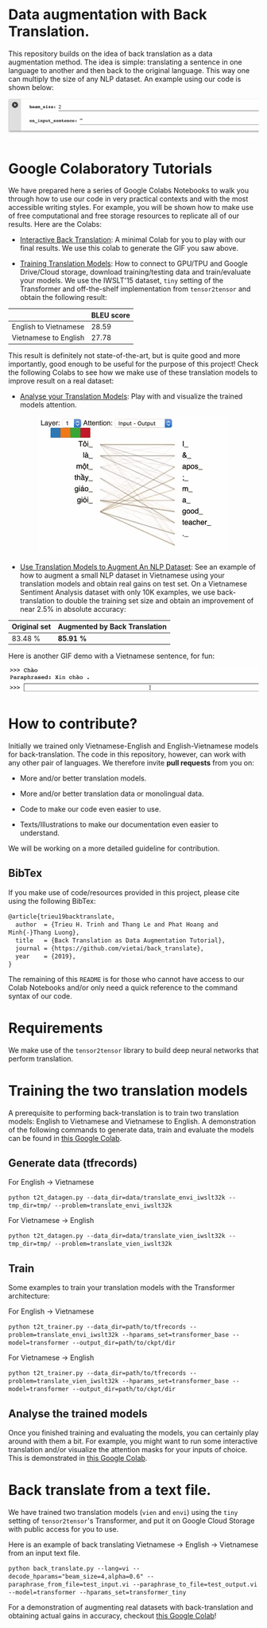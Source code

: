 # Data augmentation with Back Translation. 

This repository builds on the idea of back translation as a data augmentation method. The idea is simple: translating a sentence in one language to another and then back to the original language. This way one can multiply the size of any NLP dataset. An example using our code is shown below:

<p align="center"> <img src="gif/envien_demo.gif"/> </p>

# Google Colaboratory Tutorials

We have prepared here a series of Google Colabs Notebooks to walk you through how to use our code in very practical contexts and with the most accessible writing styles. For example, you will be shown how to make use of free computational and free storage resources to replicate all of our results. Here are the Colabs:

* [Interactive Back Translation](https://colab.research.google.com/github/vietai/back_translate/blob/master/colabs/Interactive_Back_Translation.ipynb): A minimal Colab for you to play with our final results. We use this colab to generate the GIF you saw above.

* [Training Translation Models](https://colab.research.google.com/github/vietai/back_translate/blob/master/colabs/T2T_translate_vi%3C_%3Een_tiny_tpu.ipynb): How to connect to GPU/TPU and Google Drive/Cloud storage, download training/testing data and train/evaluate your models. We use the IWSLT'15 dataset, `tiny` setting of the Transformer and off-the-shelf implementation from `tensor2tensor` and obtain the following result:


<table align="center">
<thead>
<tr>
<th></th>
<th>BLEU score</th>
</tr>
</thead>
<tbody>
<tr>
<td>English to Vietnamese</td>
<td>28.59</td>
</tr>
<tr>
<td>Vietnamese to English</td>
<td>27.78</td>
</tr>
</tbody>
</table>


This result is definitely not state-of-the-art, but is quite good and more importantly, good enough to be useful for the purpose of this project! Check the following Colabs to see how we make use of these translation models to improve result on a real dataset:

* [Analyse your Translation Models](https://colab.research.google.com/github/vietai/back_translate/blob/master/colabs/Vietnamese_Backtranslation_Model_Analysis.ipynb): Play with and visualize the trained models attention.


<p align="center"> <img src="gif/attn_viz.gif"/> </p>

* [Use Translation Models to Augment An NLP Dataset](https://colab.research.google.com/github/vietai/back_translate/blob/master/colabs/Sentiment_Analysis_%2B_Back_translation.ipynb): See an example of how to augment a small NLP dataset in Vietnamese using your translation models and obtain real gains on test set. On a Vietnamese Sentiment Analysis dataset with only 10K examples, we use back-translation to double the training set size and obtain an improvement of near 2.5\% in absolute accuracy:


<table align="center">
<thead>
<tr>
<th>Original set</th>
<th>Augmented by Back Translation</th>
</tr>
</thead>
<tbody>
<tr>
<td>83.48 %</td>
<td><strong>85.91 %</strong></td>
</tr>
</tbody>
</table>


Here is another GIF demo with a Vietnamese sentence, for fun:

<p align="center"> <img src="gif/vienvi_demo.gif"/> </p>

# How to contribute?

Initially we trained only Vietnamese-English and English-Vietnamese models for back-translation. The code in this repository, however, can work with any other pair of languages. We therefore invite **pull requests** from you on:

* More and/or better translation models.

* More and/or better translation data or monolingual data.

* Code to make our code even easier to use.

* Texts/Illustrations to make our documentation even easier to understand.

We will be working on a more detailed guideline for contribution.

## BibTex

If you make use of code/resources provided in this project, please cite using the following BibTex:

```
@article{trieu19backtranslate,
  author  = {Trieu H. Trinh and Thang Le and Phat Hoang and Minh{-}Thang Luong},
  title   = {Back Translation as Data Augmentation Tutorial},
  journal = {https://github.com/vietai/back_translate},
  year    = {2019},
}
```

The remaining of this `README` is for those who cannot have access to our Colab Notebooks and/or only need a quick reference to the command syntax of our code.

# Requirements

We make use of the `tensor2tensor` library to build deep neural networks that perform translation.

# Training the two translation models

A prerequisite to performing back-translation is to train two translation models: English to Vietnamese and Vietnamese to English. A demonstration of the following commands to generate data, train and evaluate the models can be found in [this Google Colab](https://colab.research.google.com/github/vietai/back_translate/blob/master/colabs/T2T_translate_vi%3C_%3Een_tiny_tpu.ipynb).

## Generate data (tfrecords)

For English -> Vietnamese

```
python t2t_datagen.py --data_dir=data/translate_envi_iwslt32k --tmp_dir=tmp/ --problem=translate_envi_iwslt32k
```

For Vietnamese -> English

```
python t2t_datagen.py --data_dir=data/translate_vien_iwslt32k --tmp_dir=tmp/ --problem=translate_vien_iwslt32k
```

## Train

Some examples to train your translation models with the Transformer architecture:

For English -> Vietnamese

```
python t2t_trainer.py --data_dir=path/to/tfrecords --problem=translate_envi_iwslt32k --hparams_set=transformer_base --model=transformer --output_dir=path/to/ckpt/dir
```

For Vietnamese -> English

```
python t2t_trainer.py --data_dir=path/to/tfrecords --problem=translate_vien_iwslt32k --hparams_set=transformer_base --model=transformer --output_dir=path/to/ckpt/dir
```

## Analyse the trained models

Once you finished training and evaluating the models, you can certainly play around with them a bit. For example, you might want to run some interactive translation and/or visualize the attention masks for your inputs of choice. This is demonstrated in [this Google Colab](https://colab.research.google.com/github/vietai/back_translate/blob/master/colabs/Vietnamese_Backtranslation_Model_Analysis.ipynb).

# Back translate from a text file.

We have trained two translation models (`vien` and `envi`) using the `tiny` setting of `tensor2tensor`'s Transformer, and put it on Google Cloud Storage with public access for you to use.

Here is an example of back translating Vietnamese -> English -> Vietnamese from an input text file.

```
python back_translate.py --lang=vi --decode_hparams="beam_size=4,alpha=0.6" --paraphrase_from_file=test_input.vi --paraphrase_to_file=test_output.vi --model=transformer --hparams_set=transformer_tiny
```

For a demonstration of augmenting real datasets with back-translation and obtaining actual gains in accuracy, checkout [this Google Colab](https://colab.research.google.com/github/vietai/back_translate/blob/master/colabs/Sentiment_Analysis_%2B_Back_translation.ipynb)!